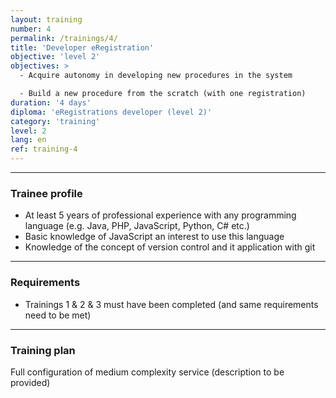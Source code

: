 ```yaml
---
layout: training
number: 4
permalink: /trainings/4/
title: 'Developer eRegistration'
objective: 'level 2'
objectives: >
  - Acquire autonomy in developing new procedures in the system

  - Build a new procedure from the scratch (with one registration)
duration: '4 days'
diploma: 'eRegistrations developer (level 2)'
category: 'training'
level: 2
lang: en
ref: training-4
---
```


----------

### Trainee profile

- At least 5 years of professional experience with any programming language (e.g. Java, PHP, JavaScript, Python, C# etc.)
- Basic knowledge of JavaScript an interest to use this language
- Knowledge of the concept of version control and it application with git

----------

### Requirements

- Trainings 1 & 2 & 3 must have been completed (and same requirements need to be met)

----------

### Training plan

Full configuration of medium complexity service (description to be provided)

